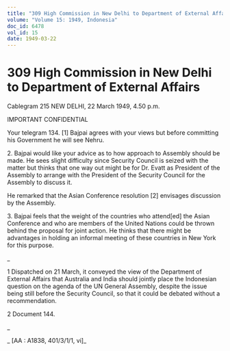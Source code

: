 ```yaml
---
title: "309 High Commission in New Delhi to Department of External Affairs"
volume: "Volume 15: 1949, Indonesia"
doc_id: 6478
vol_id: 15
date: 1949-03-22
---
```


# 309 High Commission in New Delhi to Department of External Affairs

Cablegram 215 NEW DELHI, 22 March 1949, 4.50 p.m.

IMPORTANT CONFIDENTIAL

Your telegram 134. [1] Bajpai agrees with your views but before committing his Government he will see Nehru.

2\. Bajpai would like your advice as to how approach to Assembly should be made. He sees slight difficulty since Security Council is seized with the matter but thinks that one way out might be for Dr. Evatt as President of the Assembly to arrange with the President of the Security Council for the Assembly to discuss it.

He remarked that the Asian Conference resolution [2] envisages discussion by the Assembly.

3\. Bajpai feels that the weight of the countries who attend[ed] the Asian Conference and who are members of the United Nations could be thrown behind the proposal for joint action. He thinks that there might be advantages in holding an informal meeting of these countries in New York for this purpose.

_

1 Dispatched on 21 March, it conveyed the view of the Department of External Affairs that Australia and India should jointly place the Indonesian question on the agenda of the UN General Assembly, despite the issue being still before the Security Council, so that it could be debated without a recommendation.

2 Document 144.

_

_ [AA : A1838, 401/3/1/1, vi]_
